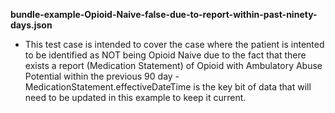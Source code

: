 **bundle-example-Opioid-Naive-false-due-to-report-within-past-ninety-days.json**
* This test case is intended to cover the case where the patient is
  intented to be identified as NOT being Opioid Naive due to the fact that there
  exists a report (Medication Statement) of Opioid with Ambulatory Abuse Potential
  within the previous 90 day - MedicationStatement.effectiveDateTime is the key
  bit of data that will need to be updated in this example to keep it current.
